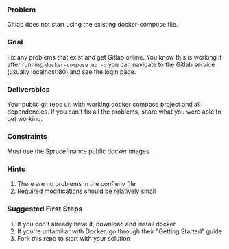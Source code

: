 ### Problem
Gitlab does not start using the existing docker-compose file. 

### Goal
Fix any problems that exist and get Gitlab online. You know this is working if after running `docker-compose up -d` you can navigate to the Gitlab service (usually localhost:80) and see the login page. 

### Deliverables
Your public git repo url with working docker compose project and all dependencies. If you can't fix all the problems, share what you were able to get working. 

### Constraints
Must use the Sprucefinance public docker images 

### Hints
1. There are no problems in the conf.env file
2. Required modifications should be relatively small

### Suggested First Steps
1. If you don't already have it, download and install docker
2. If you're unfamiliar with Docker, go through their "Getting Started" guide
3. Fork this repo to start with your solution
